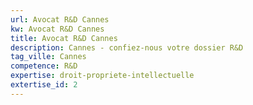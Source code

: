```yaml
---
url: Avocat R&D Cannes
kw: Avocat R&D Cannes
title: Avocat R&D Cannes
description: Cannes - confiez-nous votre dossier R&D
tag_ville: Cannes
competence: R&D
expertise: droit-propriete-intellectuelle
extertise_id: 2
---
```

